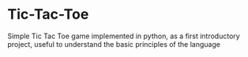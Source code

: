 # Tic-Tac-Toe
  
Simple Tic Tac Toe game implemented in python, as a first introductory project, useful to understand the basic principles of the language
